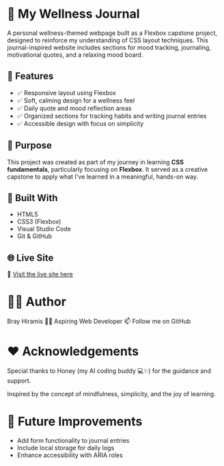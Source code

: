 # 🌿 My Wellness Journal

A personal wellness-themed webpage built as a Flexbox capstone project, designed to reinforce my understanding of CSS layout techniques. This journal-inspired website includes sections for mood tracking, journaling, motivational quotes, and a relaxing mood board.

## 🌟 Features

- ✅ Responsive layout using Flexbox
- ✅ Soft, calming design for a wellness feel
- ✅ Daily quote and mood reflection areas
- ✅ Organized sections for tracking habits and writing journal entries
- ✅ Accessible design with focus on simplicity

## 🎯 Purpose

This project was created as part of my journey in learning **CSS fundamentals**, particularly focusing on **Flexbox**. It served as a creative capstone to apply what I've learned in a meaningful, hands-on way.

## 🧰 Built With

- HTML5
- CSS3 (Flexbox)
- Visual Studio Code
- Git & GitHub

## 🌐 Live Site

🔗 [Visit the live site here](https://bray-hiramis.github.io/project-my-wellness-journal-page/)

# 🙋‍♂️ Author
Bray Hiramis
🧑‍💻 Aspiring Web Developer
📫 Follow me on GitHub

# ❤️ Acknowledgements
Special thanks to Honey (my AI coding buddy 💻✨) for the guidance and support.

Inspired by the concept of mindfulness, simplicity, and the joy of learning.

# 📌 Future Improvements
- Add form functionality to journal entries
- Include local storage for daily logs
- Enhance accessibility with ARIA roles
